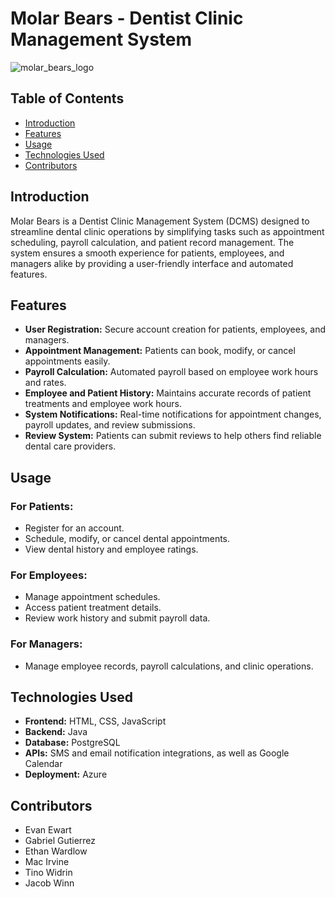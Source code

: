 # Molar Bears - Dentist Clinic Management System
![molar_bears_logo](https://github.com/user-attachments/assets/767b569b-1e1b-4df1-9d34-d51bda65f823)

## Table of Contents
- [Introduction](#introduction)
- [Features](#features)
- [Usage](#usage)
- [Technologies Used](#technologies-used)
- [Contributors](#contributors)

## Introduction
Molar Bears is a Dentist Clinic Management System (DCMS) designed to streamline dental clinic operations by simplifying tasks such as appointment scheduling, payroll calculation, and patient record management. The system ensures a smooth experience for patients, employees, and managers alike by providing a user-friendly interface and automated features.

## Features
- **User Registration:** Secure account creation for patients, employees, and managers.
- **Appointment Management:** Patients can book, modify, or cancel appointments easily.
- **Payroll Calculation:** Automated payroll based on employee work hours and rates.
- **Employee and Patient History:** Maintains accurate records of patient treatments and employee work hours.
- **System Notifications:** Real-time notifications for appointment changes, payroll updates, and review submissions.
- **Review System:** Patients can submit reviews to help others find reliable dental care providers.

## Usage
### For Patients:
- Register for an account.
- Schedule, modify, or cancel dental appointments.
- View dental history and employee ratings.

### For Employees:
- Manage appointment schedules.
- Access patient treatment details.
- Review work history and submit payroll data.

### For Managers:
- Manage employee records, payroll calculations, and clinic operations.

## Technologies Used
- **Frontend:** HTML, CSS, JavaScript
- **Backend:** Java
- **Database:** PostgreSQL
- **APIs:** SMS and email notification integrations, as well as Google Calendar
- **Deployment:** Azure

## Contributors
- Evan Ewart
- Gabriel Gutierrez
- Ethan Wardlow
- Mac Irvine
- Tino Widrin
- Jacob Winn